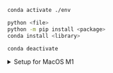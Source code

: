 ```bash
conda activate ./env

python <file>
python -m pip install <package>
conda install <library>

conda deactivate
```

<details>
  <summary>Setup for MacOS M1</summary>
  <br>

  1. Download and install Homebrew from https://brew.sh. Follow the steps it prompts you to go through after installation.
  2. [Download Miniforge3](https://github.com/conda-forge/miniforge/releases/latest/download/Miniforge3-MacOSX-arm64.sh) (Conda installer) for macOS arm64 chips (M1, M1 Pro, M1 Max).
  3. Install Miniforge3 into home directory.
  ```bash
  chmod +x ~/Downloads/Miniforge3-MacOSX-arm64.sh
  sh ~/Downloads/Miniforge3-MacOSX-arm64.sh
  source ~/miniforge3/bin/activate
  ```
  4. Restart terminal.
  5. Create a directory to setup TensorFlow environment.
  ```bash
  mkdir tensorflow
  cd tensorflow
  ```
  6. Make and activate Conda environment. **Note:** Python 3.8 is the most stable for using the following setup.
  ```bash
  conda create --prefix ./env python=3.8
  conda activate ./env
  ```
  7. Install TensorFlow dependencies from Apple Conda channel.
  ```bash
  conda install -c apple tensorflow-deps
  ```
  or
  ```bash
  pip3 install torch torchvision torchaudio
  ```
  8. Install base TensorFlow (Apple's fork of TensorFlow is called `tensorflow-macos`).
  ```bash
  python -m pip install tensorflow-macos
  ```
  9. Install Apple's `tensorflow-metal` to leverage Apple Metal (Apple's GPU framework) for M1, M1 Pro, M1 Max GPU acceleration.
  ```bash
  python -m pip install tensorflow-metal
  ```
  10. (Optional) Install TensorFlow Datasets to run benchmarks included in this repo.
  ```bash
  python -m pip install tensorflow-datasets tensorflow-probability
  ```
  11. Install common data science packages.
  ```bash
  conda install pandas numpy matplotlib scikit-learn pydot pydotplus tqdm
  ```
  13. Import dependencies and check TensorFlow version/GPU access.
  ```python
  import numpy as np
  import pandas as pd
  import sklearn
  import tensorflow as tf
  import matplotlib.pyplot as plt

  # Check for TensorFlow GPU access
  print(f"TensorFlow has access to the following devices:\n{tf.config.list_physical_devices()}")

  # See TensorFlow version
  print(f"TensorFlow version: {tf.__version__}")
  ```
  or
  ```python
  import numpy as np
  import pandas as pd
  import sklearn
  import tensorflow as tf
  import matplotlib.pyplot as plt

  # Check for TensorFlow GPU access
  print(f"TensorFlow has access to the following devices:\n{tf.config.list_physical_devices()}")

  # See TensorFlow version
  print(f"TensorFlow version: {tf.__version__}")
  ```
  To run data/models on an Apple Silicon GPU, use the PyTorch device name "mps" with .to("mps"). [MPS](https://pytorch.org/docs/master/notes/mps.html) stands for Metal Performance Shaders, Metal is Apple's GPU framework.

  If it all worked, you should see something like: 

  ```bash
  TensorFlow has access to the following devices:
  [PhysicalDevice(name='/physical_device:CPU:0', device_type='CPU'),
  PhysicalDevice(name='/physical_device:GPU:0', device_type='GPU')]
  TensorFlow version: 2.8.0
  ```
  or
  ```bash
  PyTorch version: 1.12.0
  Is MPS (Metal Performance Shader) built? True
  Is MPS available? True
  Using device: mps
  ```
  ---
</details>
